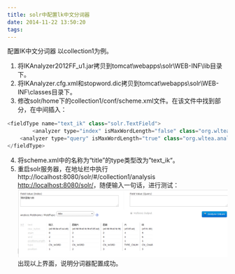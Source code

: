 ```yaml
---
title: solr中配置lk中文分词器
date: 2014-11-22 13:50:20
tags:
---
```

配置IK中文分词器
以collection1为例。
1.	将IKAnalyzer2012FF_u1.jar拷贝到tomcat\webapps\solr\WEB-INF\lib目录下。
2.	将IKAnalyzer.cfg.xml和stopword.dic拷贝到tomcat\webapps\solr\WEB-INF\classes目录下。
3.	修改solr/home下的collection1/conf/scheme.xml文件。在该文件中找到<schema></schema>部分，在中间插入：
``` javascript
<fieldType name="text_ik" class="solr.TextField">
      	<analyzer type="index" isMaxWordLength="false" class="org.wltea.analyzer.lucene.IKAnalyzer"/>
	<analyzer type="query" isMaxWordLength="true" class="org.wltea.analyzer.lucene.IKAnalyzer"/>
</fieldType>
```
4.	将scheme.xml中的<field>名称为“title”的type类型改为”text_ik“。
5.	重启solr服务器，在地址栏中执行http://localhost:8080/solr/#/collection1/analysis <http://localhost:8080/solr/>，随便输入一句话，进行测试：
 ![](solr中配置lk中文分词器/lk.png)
出现以上界面，说明分词器配置成功。



